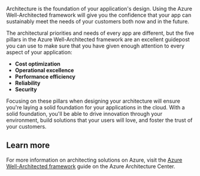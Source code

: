 Architecture is the foundation of your application's design. Using the Azure Well-Architected framework will give you the confidence that your app can sustainably meet the needs of your customers both now and in the future.

The architectural priorities and needs of every app are different, but the five pillars in the Azure Well-Architected framework are an excellent guidepost you can use to make sure that you have given enough attention to every aspect of your application:

- **Cost optimization**
- **Operational excellence**
- **Performance efficiency**
- **Reliability**
- **Security**

Focusing on these pillars when designing your architecture will ensure you're laying a solid foundation for your applications in the cloud. With a solid foundation, you'll be able to drive innovation through your environment, build solutions that your users will love, and foster the trust of your customers.

## Learn more

For more information on architecting solutions on Azure, visit the [Azure Well-Architected framework](https://docs.microsoft.com/azure/architecture/framework) guide on the Azure Architecture Center.
